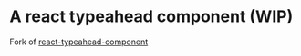 A react typeahead component (WIP)
==============================================
Fork of [react-typeahead-component](https://github.com/ezequiel/react-typeahead-component/issues)
